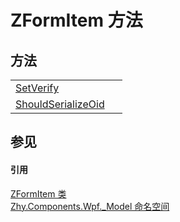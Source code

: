 # ZFormItem 方法




## 方法
<table>
<tr>
<td><a href="e544392d-7ba2-1197-bd60-89ad41aa35d5">SetVerify</a></td>
<td> </td></tr>
<tr>
<td><a href="d431133a-b2c0-525f-279b-763c1dfc24af">ShouldSerializeOid</a></td>
<td> </td></tr>
</table>

## 参见


#### 引用
<a href="b506ba4f-c8af-c6d5-d2db-ccd5937e5c18">ZFormItem 类</a>  
<a href="1632422f-c25e-0eb0-1e2e-544206c963f9">Zhy.Components.Wpf._Model 命名空间</a>  
